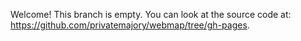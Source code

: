 Welcome! This branch is empty. You can look at the source code at: https://github.com/privatemajory/webmap/tree/gh-pages.
